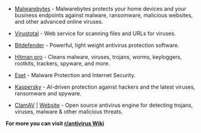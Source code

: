 * [Malwarebytes](https://www.malwarebytes.com/) - Malwarebytes protects your home devices and your business endpoints against malware, ransomware, malicious websites, and other advanced online viruses.

* [Virustotal](https://www.virustotal.com/) - Web service for scanning files and URLs for viruses.

* [Bitdefender](https://www.bitdefender.com/) - Powerful, light weight antivirus protection software.

* [Hitman pro](https://www.hitmanpro.com/en-us) - Cleans malware, viruses, trojans, worms, keyloggers, rootkits, trackers, spyware, and more.

* [Eset](https://www.eset.com/) - Malware Protection and Internet Security.

* [Kaspersky](https://www.kaspersky.co.in/) - AI-driven protection against hackers and the latest viruses, ransomware and spyware.

* [ClamAV](https://github.com/Cisco-Talos/clamav) | [Website](https://www.clamav.net/) - Open source antivirus engine for detecting trojans, viruses, malware & other malicious threats.

**For more you can visit [r/antivirus Wiki](https://reddit.com/r/antivirus/w/index)**
